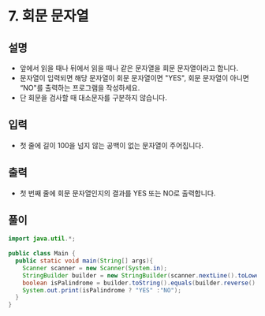 # 7. 회문 문자열

## 설명

* 앞에서 읽을 때나 뒤에서 읽을 때나 같은 문자열을 회문 문자열이라고 합니다.
* 문자열이 입력되면 해당 문자열이 회문 문자열이면 "YES", 회문 문자열이 아니면 “NO"를 출력하는 프로그램을 작성하세요.
* 단 회문을 검사할 때 대소문자를 구분하지 않습니다.

## 입력

* 첫 줄에 길이 100을 넘지 않는 공백이 없는 문자열이 주어집니다.

## 출력

* 첫 번째 줄에 회문 문자열인지의 결과를 YES 또는 NO로 출력합니다.

## 풀이

```java
import java.util.*;
  
public class Main {
  public static void main(String[] args){
    Scanner scanner = new Scanner(System.in);
    StringBuilder builder = new StringBuilder(scanner.nextLine().toLowerCase());
    boolean isPalindrome = builder.toString().equals(builder.reverse().toString());
    System.out.print(isPalindrome ? "YES" :"NO");
  }
}
```